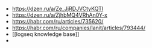 - https://dzen.ru/a/Ze_JjRDJVCtyKQTI
- https://dzen.ru/a/ZjhbMQ4VRhAn0Y-x
- https://habr.com/ru/articles/735620/
- https://habr.com/ru/companies/lanit/articles/793444/
- [[logseq knowledge base]]
-
